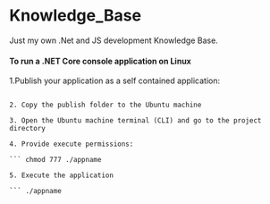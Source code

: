 # Knowledge_Base
Just my own .Net and JS development Knowledge Base.


#### To run a .NET Core console application on Linux


1.Publish your application as a self contained application:

``` dotnet publish -c release -r ubuntu.16.04-x64 --self-contained

2. Copy the publish folder to the Ubuntu machine

3. Open the Ubuntu machine terminal (CLI) and go to the project directory

4. Provide execute permissions:

``` chmod 777 ./appname

5. Execute the application

``` ./appname

